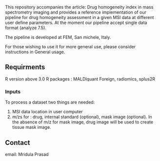 This repository accompanies the article: Drug homogeneity index in mass spectrometry imaging and provides a reference implementation of our pipeline for drug homogeneity assessment in a given MSI data at different user define 
parameters. At the moment our pipeline accept single data format (analyze 7.5). 

The pipeline is developed at FEM, San michele, Italy.

For those wishing to use it for more general use, please consider instructions in General usage. 

## Requirments

R version above 3.0
R packages : MALDIquant Foreign, radiomics, splus2R

### Inputs

To process a dataset two things are needed:
1. MSI data location in user computer
2. m/zs for : drug, internal standard (optional), mask image (optional).
In the absence of m/z for mask image, drug image will be used to create tissue mask image. 


## Contact

email: Mridula Prasad 
